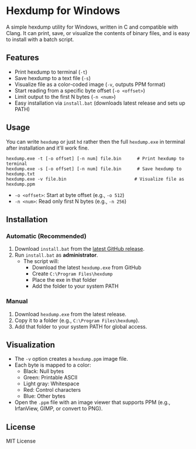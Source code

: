 
# Hexdump for Windows

A simple hexdump utility for Windows, written in C and compatible with Clang. It can print, save, or visualize the contents of binary files, and is easy to install with a batch script.

## Features
- Print hexdump to terminal (`-t`)
- Save hexdump to a text file (`-s`)
- Visualize file as a color-coded image (`-v`, outputs PPM format)
- Start reading from a specific byte offset (`-o <offset>`)
- Limit output to the first N bytes (`-n <num>`)
- Easy installation via `install.bat` (downloads latest release and sets up PATH)

## Usage

You can write `hexdump` or just `hd` rather then the full `hexdump.exe` in terminal after installation and it'll work fine.

```
hexdump.exe -t [-o offset] [-n num] file.bin      # Print hexdump to terminal
hexdump.exe -s [-o offset] [-n num] file.bin      # Save hexdump to hexdump.txt
hexdump.exe -v file.bin                          # Visualize file as hexdump.ppm
```

- `-o <offset>`: Start at byte offset (e.g., `-o 512`)
- `-n <num>`: Read only first N bytes (e.g., `-n 256`)

## Installation

### Automatic (Recommended)
1. Download `install.bat` from the [latest GitHub release](https://github.com/OWNER/REPO_NAME/releases/latest).
2. Run `install.bat` as **administrator**.
   - The script will:
     - Download the latest `hexdump.exe` from GitHub
     - Create `C:\Program Files\hexdump`
     - Place the exe in that folder
     - Add the folder to your system PATH

### Manual
1. Download `hexdump.exe` from the latest release.
2. Copy it to a folder (e.g., `C:\Program Files\hexdump`).
3. Add that folder to your system PATH for global access.

## Visualization
- The `-v` option creates a `hexdump.ppm` image file.
- Each byte is mapped to a color:
  - Black: Null bytes
  - Green: Printable ASCII
  - Light gray: Whitespace
  - Red: Control characters
  - Blue: Other bytes
- Open the `.ppm` file with an image viewer that supports PPM (e.g., IrfanView, GIMP, or convert to PNG).

## License
MIT License
